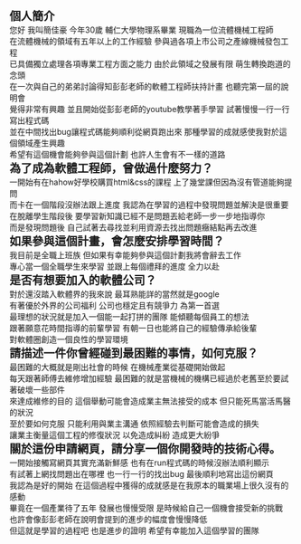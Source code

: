 <html>
<head>
</head>
<body>
	<div style="font-weight:bold;font-size:20px">個人簡介</div>
	<div>您好 我叫簡佳豪 今年30歲 輔仁大學物理系畢業 現職為一位流體機械工程師</div> 
	<div>在流體機械的領域有五年以上的工作經驗 參與過各項上市公司之產線機械發包工程</div> 
	<div>已具備獨立處理各項專業工程方面之能力 由於此領域之發展有限 萌生轉換跑道的念頭</div> 
	<div>在一次與自己的弟弟討論得知彭彭老師的軟體工程師扶持計畫 也聽完第一屆的說明會</div> 
	<div>覺得非常有興趣 並且開始從彭彭老師的youtube教學著手學習 試著慢慢一行一行寫出程式碼</div> 
	<div>並在中間找出bug讓程式碼能夠順利從網頁跑出來 那種學習的成就感使我對於這個領域產生興趣</div> 
	<div>希望有這個機會能夠參與這個計劃 也許人生會有不一樣的道路</div>
	<div style="font-weight:bold;font-size:20px">為了成為軟體工程師，曾做過什麼努力？</div>
	<div>一開始有在hahow好學校購買html&css的課程 上了幾堂課但因為沒有管道能夠提問</div>
	<div>而卡在一個階段沒辦法跟上進度 我認為在學習的過程中發現問題並解決是很重要</div>
	<div>在脫離學生階段後 要學習新知識已經不是問題丟給老師一步一步地指導你</div>
	<div>而是發現問題後 自己試著去尋找並利用資源去找出問題癥結點再去改進</div>
	<div style="font-weight:bold;font-size:20px">如果參與這個計畫，會怎麼安排學習時間？</div>
	<div>我目前是全職上班族 但如果有幸能夠參與這個計劃我將會辭去工作</div>
	<div>專心當一個全職學生來學習 並跟上每個禮拜的進度 全力以赴</div>
	<div style="font-weight:bold;font-size:20px">是否有想要加入的軟體公司？</div>
	<div>對於還沒踏入軟體界的我來說 最耳熟能詳的當然就是google</div>
	<div>有著優於外界的公司福利 公司也穩定且有競爭力 為第一首選</div>
	<div>最理想的狀況就是加入一個能一起打拼的團隊 能傾聽每個員工的想法</div>
	<div>跟著願意花時間指導的前輩學習 有朝一日也能將自己的經驗傳承給後輩</div>
	<div>對軟體圈創造一個良性的學習環境</div>
	<div style="font-weight:bold;font-size:20px">請描述一件你曾經碰到最困難的事情，如何克服？</div>
	<div>最困難的大概就是剛出社會的時候 在機械產業從基礎開始做起</div>
	<div>每天跟著師傅去維修增加經驗 最困難的就是當機械的機構已經過於老舊至於要試著破壞一些部件</div>
	<div>來達成維修的目的 這個舉動可能會造成業主無法接受的成本 但只能死馬當活馬醫的狀況</div>
	<div>至於要如何克服 只能利用與業主溝通 依照經驗去判斷可能會造成的損失</div>
	<div>讓業主衡量這個工程的修復狀況 以免造成糾紛 造成更大紛爭</div>
	<div style="font-weight:bold;font-size:20px">關於這份申請網頁，請分享一個你開發時的技術心得。</div>
	<div>一開始接觸寫網頁其實充滿新鮮感 也有在run程式碼的時候沒辦法順利顯示</div>
	<div>有試著上網找問題出在哪裡 也一行一行的找出bug 最後順利地寫出這份網頁</div>
	<div>我認為是好的開始 在這個過程中獲得的成就感是在我原本的職業場上很久沒有的感動</div>
	<div>畢竟在一個產業待了五年 發展也慢慢受限 是時候給自己一個機會接受新的挑戰</div>
	<div>也許會像彭彭老師在說明會提到的進步的幅度會慢慢降低</div>
	<div>但這就是學習的過程吧 也是進步的證明 希望有幸能加入這個學習的團隊</div>
</body>
</html>
